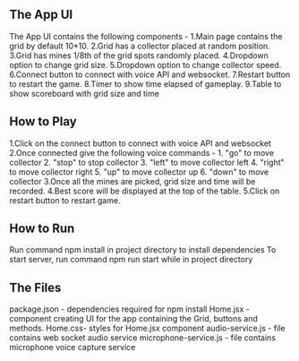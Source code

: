 ## The App UI

The App UI contains the following components - 
1.Main page contains the grid by default 10\*10.
2.Grid has a collector placed at random position.
3.Grid has mines 1/8th of the grid spots randomly placed.
4.Dropdown option to change grid size.
5.Dropdown option to change collector speed.
6.Connect button to connect with voice API and websocket.
7.Restart button to restart the game.
8.Timer to show time elapsed of gameplay.
9.Table to show scoreboard with grid size and time

## How to Play
1.Click on the connect button to connect with voice API and websocket
2.Once connected give the following voice commands - 
    1. "go" to move collector
    2. "stop" to stop collector
    3. "left" to move collector left
    4. "right" to move collector right
    5. "up" to move collector up
    6. "down" to move collector
3.Once all the mines are picked, grid size and time will be recorded.
4.Best score will be displayed at the top of the table.
5.Click on restart button to restart game.

## How to Run

Run command npm install in project directory to install dependencies
To start server, run command npm run start while in project directory

## The Files

package.json - dependencies required for npm install
Home.jsx - component creating UI for the app containing the Grid, buttons and methods.
Home.css- styles for Home.jsx component
audio-service.js - file contains web socket audio service
microphone-service.js - file contains microphone voice capture service
